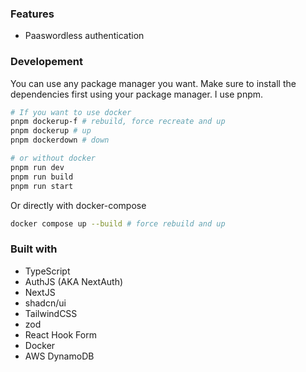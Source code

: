 ### Features

- Paaswordless authentication

### Developement

You can use any package manager you want. Make sure to install the dependencies first using your package manager. I use pnpm.

```bash
# If you want to use docker
pnpm dockerup-f # rebuild, force recreate and up
pnpm dockerup # up
pnpm dockerdown # down

# or without docker
pnpm run dev
pnpm run build
pnpm run start
```

Or directly with docker-compose

```bash
docker compose up --build # force rebuild and up
```

### Built with

- TypeScript
- AuthJS (AKA NextAuth)
- NextJS
- shadcn/ui
- TailwindCSS
- zod
- React Hook Form
- Docker
- AWS DynamoDB
